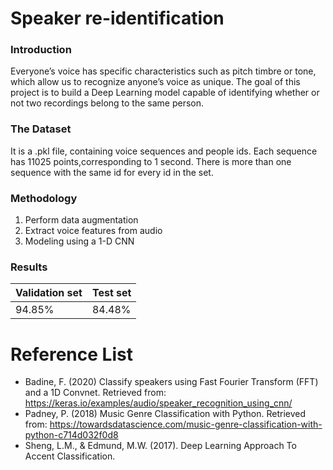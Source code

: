 # Speaker re-identification

### Introduction 

Everyone’s voice has specific characteristics such as pitch timbre or tone, which allow us to recognize anyone’s voice as unique.
The goal of this project is to build a Deep Learning model capable of identifying whether or not two recordings belong to the same person.  

### The Dataset 

It is a .pkl file, containing voice sequences  and  people ids. Each  sequence  has  11025  points,corresponding to 1 second.
There is more than one sequence with the same id for every id in the set.

### Methodology

1. Perform data augmentation 
2. Extract voice features from audio 
3. Modeling using a 1-D CNN 

### Results 

| Validation set | Test set |
| ------------- | ------------- |
| 94.85%  | 84.48%  |

# Reference List  

- Badine, F. (2020) Classify speakers using Fast Fourier Transform (FFT) and a 1D Convnet. Retrieved from: https://keras.io/examples/audio/speaker_recognition_using_cnn/
- Padney, P. (2018) Music Genre Classification with Python. Retrieved from:
https://towardsdatascience.com/music-genre-classification-with-python-c714d032f0d8
- Sheng, L.M., & Edmund, M.W. (2017). Deep Learning Approach To Accent Classification.
